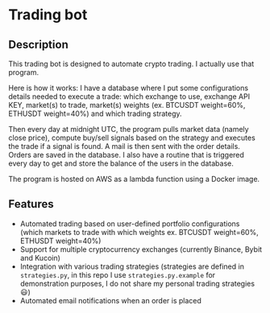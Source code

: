 # Trading bot

## Description
This trading bot is designed to automate crypto trading. I actually use that program.

Here is how it works: I have a database where I put some configurations details needed to execute a trade: which exchange to use, exchange API KEY, market(s) to trade, market(s) weights (ex. BTCUSDT weight=60%, ETHUSDT weight=40%) and which trading strategy.

Then every day at midnight UTC, the program pulls market data (namely close price), compute buy/sell signals based on the strategy and executes the trade if a signal is found. A mail is then sent with the order details. Orders are saved in the database. I also have a routine that is triggered every day to get and store the balance of the users in the database.

The program is hosted on AWS as a lambda function using a Docker image.

## Features
* Automated trading based on user-defined portfolio configurations (which markets to trade with which weights ex. BTCUSDT weight=60%, ETHUSDT weight=40%)
* Support for multiple cryptocurrency exchanges (currently Binance, Bybit and Kucoin)
* Integration with various trading strategies (strategies are defined in `strategies.py`, in this repo I use `strategies.py.example` for demonstration purposes, I do not share my personal trading strategies :smiley:)
* Automated email notifications when an order is placed
